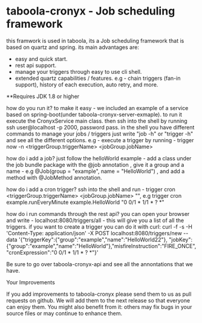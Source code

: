 # taboola-cronyx - Job scheduling framework 
this framwork is used in taboola, its a Job scheduling framework that is based on quartz and spring. 
its main advantages are: 
 - easy and quick start. 
 - rest api support. 
 - manage your triggers through easy to use cli shell. 
 - extended quartz capabilities / features. e.g - chain triggers (fan-in support), history of each execution, auto retry, and more.
 
 **Requires JDK 1.8 or higher
 
 how do you run it? 
 to make it easy - we included an example of a service based on spring-boot(under taboola-cronyx-server-exmaple). to run it execute the    CronyxService main class. then ssh into the shell by running ssh user@localhost -p 2000, password pass.
 in the shell you have different commands to manage your jobs / triggers 
 just write "job -h" or "trigger -h" and see all the different options. 
 e.g - execute a trigger by running - trigger now -n <triggerGroup.triggerName> <jobGroup.jobName> <extra parameters>
 
 how do i add a job? 
 just follow the helloWorld example - add a class under the job bundle package with the @job annotation , give it a group and a name  - e.g @Job(group = "example", name = "HelloWorld") , and add a method with @JobMethod annotation. 
 
 how do i add a cron trigger? 
 ssh into the shell and run - trigger cron <triggerGroup.triggerName> <jobGroup.jobName> "<cron expression>", e.g trigger cron example.runEveryMinute example.HelloWorld "0 0/1 * 1/1 * ? *" 
 
 how do i run commands through the rest api? 
 you can open your browser and write - localhost:8080/triggers/all - this will give you a list of all the triggers. 
 if you want to create a trigger you can do it with curl: 
 curl -f -s -H 'Content-Type: application/json' -X POST localhost:8080/triggers/new --data '{"triggerKey":{"group":"example","name":"HelloWorld22"}, "jobKey":{"group":"example","name":"HelloWorld"},"misfireInstruction":"FIRE_ONCE","cronExpression":"0 0/1 * 1/1 * ? *"}'
 
 Be sure to go over taboola-cronyx-api and see all the annontations that we have.
 
 Your Improvements

If you add improvements to taboola-cronyx please send them to us as pull requests on github. We will add them to the next release so that everyone can enjoy them. You might also benefit from it: others may fix bugs in your source files or may continue to enhance them.
